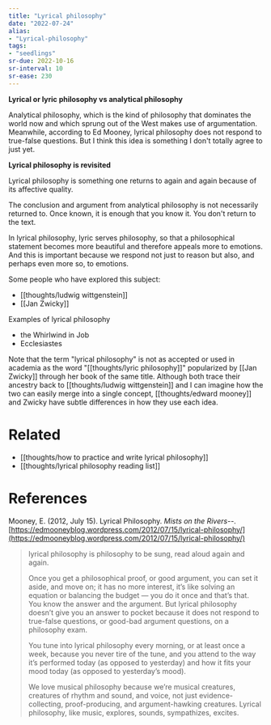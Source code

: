 ```yaml
---
title: "Lyrical philosophy"
date: "2022-07-24"
alias:
- "Lyrical-philosophy"
tags:
- "seedlings"
sr-due: 2022-10-16
sr-interval: 10
sr-ease: 230
---
```

**Lyrical or lyric philosophy vs analytical philosophy**

Analytical philosophy, which is the kind of philosophy that dominates the world now and which sprung out of the West makes use of argumentation. Meanwhile, according to Ed Mooney, lyrical philosophy does not respond to true-false questions. But I think this idea is something I don't totally agree to just yet.

**Lyrical philosophy is revisited**

Lyrical philosophy is something one returns to again and again because of its affective quality.

The conclusion and argument from analytical philosophy is not necessarily returned to. Once known, it is enough that you know it. You don't return to the text.

In lyrical philosophy, lyric serves philosophy, so that a philosophical statement becomes more beautiful and therefore appeals more to emotions. And this is important because we respond not just to reason but also, and perhaps even more so, to emotions.

Some people who have explored this subject:
- [[thoughts/ludwig wittgenstein]]
- [[Jan Zwicky]]

Examples of lyrical philosophy
- the Whirlwind in Job
- Ecclesiastes

Note that the term "lyrical philosophy" is not as accepted or used in academia as the word "[[thoughts/lyric philosophy]]" popularized by [[Jan Zwicky]] through her book of the same title. Although both trace their ancestry back to [[thoughts/ludwig wittgenstein]] and I can imagine how the two can easily merge into a single concept, [[thoughts/edward mooney]] and Zwicky have subtle differences in how they use each idea.

# Related

- [[thoughts/how to practice and write lyrical philosophy]]
- [[thoughts/lyrical philosophy reading list]]

# References

Mooney, E. (2012, July 15). Lyrical Philosophy. _Mists on the Rivers--_. [https://edmooneyblog.wordpress.com/2012/07/15/lyrical-philosophy/](https://edmooneyblog.wordpress.com/2012/07/15/lyrical-philosophy/)

>lyrical philosophy is philosophy to be sung, read aloud again and again.
>
>Once you get a philosophical proof, or good argument, you can set it aside, and move on; it has no more interest, it’s like solving an equation or balancing the budget — you do it once and that’s that. You know the answer and the argument. But lyrical philosophy doesn’t give you an answer to pocket because it does not respond to true-false questions, or good-bad argument questions, on a philosophy exam.
>
>You tune into lyrical philosophy every morning, or at least once a week, because you never tire of the tune, and you attend to the way it’s performed today (as opposed to yesterday) and how it fits your mood today (as opposed to yesterday’s mood).
>
>We love musical philosophy because we’re musical creatures, creatures of rhythm and sound, and voice, not just evidence-collecting, proof-producing, and argument-hawking creatures. Lyrical philosophy, like music, explores, sounds, sympathizes, excites.
